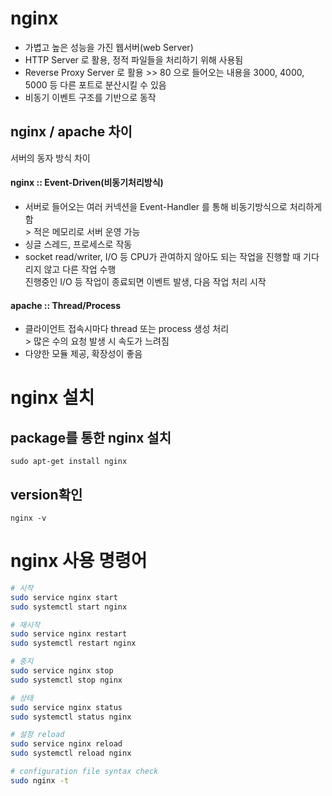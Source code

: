 # nginx
- 가볍고 높은 성능을 가진 웹서버(web Server)
- HTTP Server 로 활용, 정적 파일들을 처리하기 위해 사용됨
- Reverse Proxy Server 로 활용  >> 80 으로 들어오는 내용을 3000, 4000, 5000 등 다른 포트로 분산시킬 수 있음
- 비동기 이벤트 구조를 기반으로 동작


## nginx / apache 차이
서버의 동자 방식 차이

#### nginx :: Event-Driven(비동기처리방식)
- 서버로 들어오는 여러 커넥션을 Event-Handler 를 통해 비동기방식으로 처리하게 함        
    \> 적은 메모리로 서버 운영 가능
- 싱글 스레드, 프로세스로 작동
- socket read/writer, I/O 등 CPU가 관여하지 않아도 되는 작업을 진행할 때 기다리지 않고 다른 작업 수행       
    진행중인 I/O 등 작업이 종료되면 이벤트 발생, 다음 작업 처리 시작

#### apache :: Thread/Process
- 클라이언트 접속시마다 thread 또는 process 생성 처리       
    \> 많은 수의 요청 발생 시 속도가 느려짐
- 다양한 모듈 제공, 확장성이 좋음

# nginx 설치

## package를 통한 nginx 설치
```
sudo apt-get install nginx
```
## version확인
```
nginx -v
```

# nginx 사용 명령어
```bash
# 시작
sudo service nginx start
sudo systemctl start nginx

# 재시작
sudo service nginx restart
sudo systemctl restart nginx

# 중지
sudo service nginx stop
sudo systemctl stop nginx

# 상태
sudo service nginx status
sudo systemctl status nginx

# 설정 reload
sudo service nginx reload
sudo systemctl reload nginx

# configuration file syntax check
sudo nginx -t
```